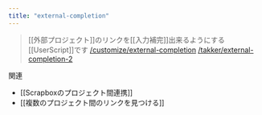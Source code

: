 ```yaml
---
title: "external-completion"
---
```


> [[外部プロジェクト]]のリンクを[[入力補完]]出来るようにする[[UserScript]]です
[/customize/external-completion](https://scrapbox.io/customize/external-completion)
[/takker/external-completion-2](https://scrapbox.io/takker/external-completion-2)

関連
- [[Scrapboxのプロジェクト間連携]]
- [[複数のプロジェクト間のリンクを見つける]]
